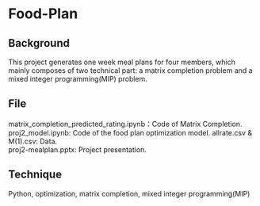 # Food-Plan

## Background

This project generates one week meal plans for four members, which mainly composes of two technical part: a matrix completion problem and a mixed integer programming(MIP) problem.

## File
matrix_completion_predicted_rating.ipynb：Code of Matrix Completion. 
proj2_model.ipynb: Code of the food plan optimization model.
allrate.csv & M(1).csv: Data.  
proj2-mealplan.pptx: Project presentation.   


## Technique
Python, optimization, matrix completion, mixed integer programming(MIP)
